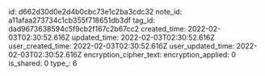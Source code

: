 id: d662d30d0e2d4b0cbc73e1c2ba3cdc32
note_id: a11afaa273734c1cb355f718651db3df
tag_id: dad9673638594c5f9cb2f167c2b67cc2
created_time: 2022-02-03T02:30:52.616Z
updated_time: 2022-02-03T02:30:52.616Z
user_created_time: 2022-02-03T02:30:52.616Z
user_updated_time: 2022-02-03T02:30:52.616Z
encryption_cipher_text: 
encryption_applied: 0
is_shared: 0
type_: 6